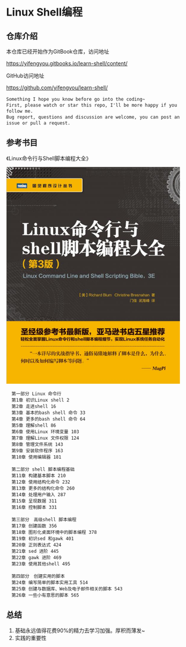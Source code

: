 # Linux Shell编程

## 仓库介绍

本仓库已经开始作为GitBook仓库，访问地址

<https://yifengyou.gitbooks.io/learn-shell/content/>

GitHub访问地址

<https://github.com/yifengyou/learn-shell/>

```
Something I hope you know before go into the coding~
First, please watch or star this repo, I'll be more happy if you follow me.
Bug report, questions and discussion are welcome, you can post an issue or pull a request.
```

## 参考书目

《Linux命令行与Shell脚本编程大全》

![1528730943495.png](image/1528730943495.png)

      第一部分 Linux 命令行
      第1章 初识Linux shell 2
      第2章 走进shell 16
      第3章 基本的bash shell 命令 33
      第4章 更多的bash shell 命令 64
      第5章 理解shell 86
      第6章 使用Linux 环境变量 103
      第7章 理解Linux 文件权限 124
      第8章 管理文件系统 143
      第9章 安装软件程序 163
      第10章 使用编辑器 181

      第二部分 shell 脚本编程基础
      第11章 构建基本脚本 210
      第12章 使用结构化命令 232
      第13章 更多的结构化命令 260
      第14章 处理用户输入 287
      第15章 呈现数据 311
      第16章 控制脚本 331

      第三部分　高级shell 脚本编程
      第17章 创建函数 356
      第18章 图形化桌面环境中的脚本编程 378
      第19章 初识sed 和gawk 401
      第20章 正则表达式 424
      第21章 sed 进阶 445
      第22章 gawk 进阶 469
      第23章 使用其他shell 495

      第四部分　创建实用的脚本
      第24章 编写简单的脚本实用工具 514
      第25章 创建与数据库、Web及电子邮件相关的脚本 543
      第26章 一些小有意思的脚本 565

## 总结

  1. 基础永远值得花费90%的精力去学习加强。厚积而薄发~
  2. 实践的重要性

